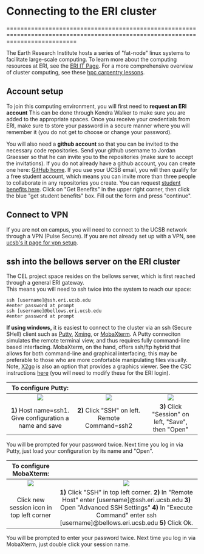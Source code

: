 # Connecting to the ERI cluster
================================================================================================================================

The Earth Research Institute hosts a series of "fat-node" linux systems to facilitate large-scale computing.
To learn more about the computing resources at ERI, see the [ERI IT Page](https://www.eri.ucsb.edu/it-resources).
For a more comprehensive overview of cluster computing, see these [hpc carpentry lessons](http://www.hpc-carpentry.org/hpc-shell).

## Account setup

To join this computing environment, you will first need to **request an ERI account** This can be done through Kendra Walker to make sure you are added to the appropriate spaces. Once you receive your credentials from ERI, make sure to store your password in a secure manner where you will remember it (you do not get to choose or change your password).

You will also need a **github account** so that you can be invited to the necessary code repositories. Send your github username to Jordan Graesser so that he can invite you to the repositories (make sure to accept the invitations). If you do not already have a github account, you can create one here: [GitHub home](https://github.com/). If you use your UCSB email, you will then qualify for a free student account, which means you can invite more than three people to collaborate in any repositories you create. You can request [student benefits here](https://education.github.com/). Click on "Get Benefits" in the upper right corner, then click the blue "get student benefits" box. Fill out the form and press "continue". 

## Connect to VPN

If you are not on campus, you will need to connect to the UCSB network through a VPN (Pulse Secure). 
If you are not already set up with a VPN, see [ucsb's it page for vpn setup](https://www.it.ucsb.edu/pulse-secure-campus-vpn/get-connected-vpn).

## ssh into the bellows server on the ERI cluster

The CEL project space resides on the bellows server, which is first reached through a general ERI gateway.  
This means you will need to ssh twice into the system to reach our space:

```
ssh [username]@ssh.eri.ucsb.edu
#enter password at prompt
ssh [username]@bellows.eri.ucsb.edu
#enter password at prompt
```

**If using windows,** it is easiest to connect to the cluster via an ssh (Secure SHell) client such as [Putty](http://www.chiark.greenend.org.uk/~sgtatham/putty/), [Xming](http://sourceforge.net/projects/xming/), or [MobaXterm](https://mobaxterm.mobatek.net/). A Putty conneciton simulates the remote terminal view, and thus requires fully command-line based interfacing. MobaXterm, on the hand, offers ssh/ftp hybrid that allows for both command-line and graphical interfacing; this may be preferable to those who are more confortable manipulating files visually. Note, [X2go](https://wiki.x2go.org/doku.php/download:start) is also an option that provides a graphics viewer. See the CSC instructions [here](http://csc.cnsi.ucsb.edu/docs/using-x2go-gui-login-knot-or-pod) (you will need to modify these for the ERI login).

| **To configure Putty:**  |                       |                                          |
| :------------------------------------: | :------------------------------------: | :-------------------------------------: |
|   ![](/Images/Putty1.jpg)              |  ![](/Images/Putty2.jpg)               |   ![](/Images/Putty3.jpg)               |
|**1)** Host name=ssh1. Give configuration a name and save  |**2)** Click "SSH" on left. Remote Command=ssh2 |**3)** Click "Session" on left, "Save", then "Open" |         
You will be prompted for your password twice.
Next time you log in via Putty, just load your configuration by its name and "Open".

|**To configure MobaXterm:** |                                 |
| :---------------------------------------: | :---------------------: |
|   ![](/Images/Moba1.png)                  | ![](/Images/Moba2.png) |
| Click new session icon in top left corner |  **1)** Click "SSH" in top left corner. **2)** In "Remote Host" enter [username]@ssh.eri.ucsb.edu **3)** Open "Advanced SSH Settings" **4)** In "Execute Command" enter ssh [username]@bellows.eri.ucsb.edu **5)** Click Ok. |
You will be prompted to enter your password twice.
Next time you log in via MobaXterm, just double click your session name.